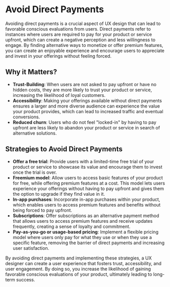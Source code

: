 # Avoid Direct Payments

Avoiding direct payments is a crucial aspect of UX design that can lead to favorable conscious evaluations from users. Direct payments refer to instances where users are required to pay for your product or service upfront, which can create a negative perception and less willingness to engage. By finding alternative ways to monetize or offer premium features, you can create an enjoyable experience and encourage users to appreciate and invest in your offerings without feeling forced.

## Why it Matters?

- **Trust-Building**: When users are not asked to pay upfront or have no hidden costs, they are more likely to trust your product or service, increasing the likelihood of loyal customers.
- **Accessibility**: Making your offerings available without direct payments ensures a larger and more diverse audience can experience the value your product provides, which can lead to increased traffic and eventual conversions.
- **Reduced churn**: Users who do not feel "locked-in" by having to pay upfront are less likely to abandon your product or service in search of alternative solutions.

## Strategies to Avoid Direct Payments

- **Offer a free trial**: Provide users with a limited-time free trial of your product or service to showcase its value and encourage them to invest once the trial is over.
- **Freemium model**: Allow users to access basic features of your product for free, while offering premium features at a cost. This model lets users experience your offerings without having to pay upfront and gives them the option to upgrade if they find value in it.
- **In-app purchases**: Incorporate in-app purchases within your product, which enables users to access premium features and benefits without being forced to pay upfront.
- **Subscriptions**: Offer subscriptions as an alternative payment method that allows users to access premium features and receive updates frequently, creating a sense of loyalty and commitment.
- **Pay-as-you-go or usage-based pricing**: Implement a flexible pricing model where users only pay for what they use or when they use a specific feature, removing the barrier of direct payments and increasing user satisfaction.

By avoiding direct payments and implementing these strategies, a UX designer can create a user experience that fosters trust, accessibility, and user engagement. By doing so, you increase the likelihood of gaining favorable conscious evaluations of your product, ultimately leading to long-term success.
